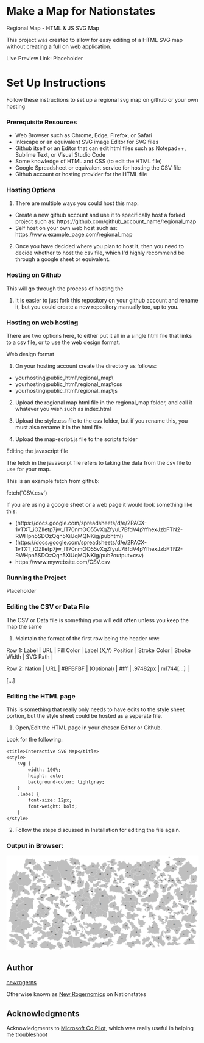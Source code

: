 # Make a Map for Nationstates
Regional Map - HTML & JS SVG Map

This project was created to allow for easy editing of a HTML SVG map without creating a full on web application.

Live Preview Link: Placeholder

# Set Up Instructions
Follow these instructions to set up a regional svg map on github or your own hosting

### Prerequisite Resources
* Web Browser such as Chrome, Edge, Firefox, or Safari
* Inkscape or an equivalent SVG image Editor for SVG files
* Github itself or an Editor that can edit html files such as Notepad++, Sublime Text, or Visual Studio Code
* Some knowledge of HTML and CSS (to edit the HTML file)
* Google Spreadsheet or equivalent service for hosting the CSV file
* Github account or hosting provider for the HTML file

### Hosting Options

1. There are multiple ways you could host this map:

<ul>
  <li>Create a new github account and use it to specifically host a forked project such as: https://github.com/github_account_name/regional_map</li>
  <li>Self host on your own web host such as: https://www.example_page.com/regional_map</li>
</ul>

2. Once you have decided where you plan to host it, then you need to decide whether to host the csv file, which I'd highly recommend be through a google sheet or equivalent.

### Hosting on Github

This will go through the process of hosting the 

1. It is easier to just fork this repository on your github account and rename it, but you could create a new repository manually too, up to you.

### Hosting on web hosting

There are two options here, to either put it all in a single html file that links to a csv file, or to use the web design format.

Web design format

1. On your hosting account create the directory as follows:

<ul>
  <li>yourhosting\public_html\regional_map\</li>
  <li>yourhosting\public_html\regional_map\css</li>
  <li>yourhosting\public_html\regional_map\js</li>
</ul>

2. Upload the regional map html file in the regional_map folder, and call it whatever you wish such as index.html

3. Upload the style.css file to the css folder, but if you rename this, you must also rename it in the html file.

4. Upload the map-script.js file to the scripts folder

Editing the javascript file

The fetch in the javascript file refers to taking the data from the csv file to use for your map.

This is an example fetch from github:

fetch('CSV.csv')

If you are using a google sheet or a web page it would look something like this:

<ul>
  <li>(https://docs.google.com/spreadsheets/d/e/2PACX-1vTXT_iOZlIetp7jw_IT70nmOO55vXqZfyuL7BfdV4pYfhexJzbFTN2-RWHpn5SDOzQqn5XiUqMQNKig/pubhtml)</li>
  <li>(https://docs.google.com/spreadsheets/d/e/2PACX-1vTXT_iOZlIetp7jw_IT70nmOO55vXqZfyuL7BfdV4pYfhexJzbFTN2-RWHpn5SDOzQqn5XiUqMQNKig/pub?output=csv)</li>
  <li>https://www.mywebsite.com/CSV.csv</li>
</ul>

### Running the Project
Placeholder

### Editing the CSV or Data File

The CSV or Data file is something you will edit often unless you keep the map the same

1. Maintain the format of the first row being the header row:

Row 1: Label  | URL | Fill Color | Label (X,Y) Position | Stroke Color | Stroke Width | SVG Path   |

Row 2: Nation | URL | #BFBFBF    |  (Optional)          | #fff         |  .97482px    | m1744[...] |

[...]

### Editing the HTML page

This is something that really only needs to have edits to the style sheet portion, but the style sheet could be hosted as a seperate file.

1. Open/Edit the HTML page in your chosen Editor or Github.

Look for the following:

    <title>Interactive SVG Map</title>
    <style>
        svg {
            width: 100%;
            height: auto;
            background-color: lightgray;
        }
        .label {
            font-size: 12px;
            font-weight: bold;
        }
    </style>

2. Follow the steps discussed in Installation for editing the file again.

### Output in Browser:
![Image of Output](https://raw.githubusercontent.com/goldcyper/ns-map-project/refs/heads/main/map-example.png)

## Author
[newrogerns](https://github.com/newrogerns)

Otherwise known as [New Rogernomics](https://nationstates.net/nation=New_Rogernomics) on Nationstates

## Acknowledgments
Acknowledgments to [Microsoft Co Pilot](https://copilot.microsoft.com/), which was really useful in helping me troubleshoot
